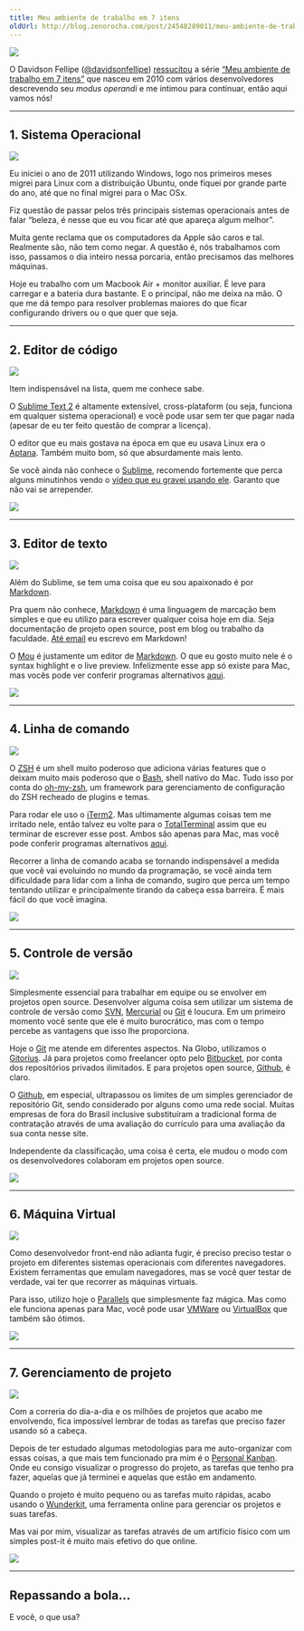 ```yaml
---
title: Meu ambiente de trabalho em 7 itens
oldUrl: http://blog.zenorocha.com/post/24548289011/meu-ambiente-de-trabalho-em-7-itens
---
```


<p><img src="http://media.tumblr.com/tumblr_m57izyNpZj1qe3219.jpg"/></p>

<p>O Davidson Fellipe (<a href="https://twitter.com/#!/davidsonfellipe" target="_blank">@davidsonfellipe</a>) <a href="http://fellipe.com/blog/meu-ambiente-de-trabalho-em-7-itens/" target="_blank">ressucitou</a> a série <a href="https://www.google.com.br/search?q=Meu+ambiente+de+trabalho+em+7" target="_blank">“Meu ambiente de trabalho em 7 itens”</a> que nasceu em 2010 com vários desenvolvedores descrevendo seu <em>modus operandi</em> e me intimou para continuar, então aqui vamos nós!</p>

<!-- more -->

<hr><h2>1. Sistema Operacional</h2>

<p><img src="http://media.tumblr.com/tumblr_m575ywGoIo1qe3219.jpg"/></p>

<p>Eu iniciei o ano de 2011 utilizando Windows, logo nos primeiros meses migrei para Linux com a distribuição Ubuntu, onde fiquei por grande parte do ano, até que no final migrei para o Mac OSx.</p>

<p>Fiz questão de passar pelos três principais sistemas operacionais antes de falar “beleza, é nesse que eu vou ficar até que apareça algum melhor”.</p>

<p>Muita gente reclama que os computadores da Apple são caros e tal. Realmente são, não tem como negar. A questão é, nós trabalhamos com isso, passamos o dia inteiro nessa porcaria, então precisamos das melhores máquinas.</p>

<p>Hoje eu trabalho com um Macbook Air + monitor auxiliar. É leve para carregar e a bateria dura bastante. E o principal, não me deixa na mão. O que me dá tempo para resolver problemas maiores do que ficar configurando drivers ou o que quer que seja.</p>

<hr><h2>2. Editor de código</h2>

<p><a href="http://www.sublimetext.com/2" target="_blank"><img src="http://media.tumblr.com/tumblr_m575z6zAaM1qe3219.jpg"/></a></p>

<p>Item indispensável na lista, quem me conhece sabe.</p>

<p>O <a href="http://www.sublimetext.com/2" target="_blank">Sublime Text 2</a> é altamente extensível, cross-plataform (ou seja, funciona em qualquer sistema operacional) e você pode usar sem ter que pagar nada (apesar de eu ter feito questão de comprar a licença).</p>

<p>O editor que eu mais gostava na época em que eu usava Linux era o <a href="http://www.aptana.com/" target="_blank">Aptana</a>. Também muito bom, só que absurdamente mais lento.</p>

<p>Se você ainda não conhece o <a href="http://www.sublimetext.com/2" target="_blank">Sublime</a>, recomendo fortemente que perca alguns minutinhos vendo o <a href="http://www.youtube.com/watch?v=Ms3Vsz7Jc3A" target="_blank">vídeo que eu gravei usando ele</a>. Garanto que não vai se arrepender.</p>

<p><img class="no-border" src="http://media.tumblr.com/tumblr_m573uyPZA71qe3219.png"/></p>

<hr><h2>3. Editor de texto</h2>

<p><a href="http://mouapp.com/" target="_blank"><img src="http://media.tumblr.com/tumblr_m575zjXGf91qe3219.jpg"/></a></p>

<p>Além do Sublime, se tem uma coisa que eu sou apaixonado é por <a href="http://daringfireball.net/projects/markdown/" target="_blank">Markdown</a>.</p>

<p>Pra quem não conhece, <a href="http://daringfireball.net/projects/markdown/" target="_blank">Markdown</a> é uma linguagem de marcação bem simples e que eu utilizo para escrever qualquer coisa hoje em dia. Seja documentação de projeto open source, post em blog ou trabalho da faculdade. <a href="https://chrome.google.com/webstore/detail/elifhakcjgalahccnjkneoccemfahfoa" target="_blank">Até email</a> eu escrevo em Markdown!</p>

<p>O <a href="http://mouapp.com/" target="_blank">Mou</a> é justamente um editor de <a href="http://daringfireball.net/projects/markdown/" target="_blank">Markdown</a>. O que eu gosto muito nele é o syntax highlight e o live preview. Infelizmente esse app só existe para Mac, mas vocês pode ver conferir programas alternativos <a href="http://alternativeto.net/software/mou/" target="_blank">aqui</a>.</p>

<p><img class="no-border" src="http://media.tumblr.com/tumblr_m573w0Z6rE1qe3219.png"/></p>

<hr><h2>4. Linha de comando</h2>

<p><img src="http://media.tumblr.com/tumblr_m5782qqfdR1qe3219.jpg"/></p>

<p>O <a href="http://en.wikipedia.org/wiki/Z_shell" target="_blank">ZSH</a> é um shell muito poderoso que adiciona várias features que o deixam muito mais poderoso que o <a href="http://pt.wikipedia.org/wiki/Bash" target="_blank">Bash</a>, shell nativo do Mac. Tudo isso por conta do <a href="https://github.com/robbyrussell/oh-my-zsh" target="_blank">oh-my-zsh</a>, um framework para gerenciamento de configuração do ZSH recheado de plugins e temas.</p>

<p>Para rodar ele uso o <a href="http://www.iterm2.com/" target="_blank">iTerm2</a>. Mas ultimamente algumas coisas tem me irritado nele, então talvez eu volte para o <a href="http://totalterminal.binaryage.com/" target="_blank">TotalTerminal</a> assim que eu terminar de escrever esse post. Ambos são apenas para Mac, mas você pode conferir programas alternativos <a href="http://alternativeto.net/software/iterm/" target="_blank">aqui</a>.</p>

<p>Recorrer a linha de comando acaba se tornando indispensável a medida que você vai evoluindo no mundo da programação, se você ainda tem dificuldade para lidar com a linha de comando, sugiro que perca um tempo tentando utilizar e principalmente tirando da cabeça essa barreira. É mais fácil do que você imagina.</p>

<p><img class="no-border" src="http://media.tumblr.com/tumblr_m576reNW0B1qe3219.png"/></p>

<hr><h2>5. Controle de versão</h2>

<p><img src="http://media.tumblr.com/tumblr_m576t1A0H31qe3219.jpg"/></p>

<p>Simplesmente essencial para trabalhar em equipe ou se envolver em projetos open source. Desenvolver alguma coisa sem utilizar um sistema de controle de versão como <a href="http://subversion.tigris.org/" target="_blank">SVN</a>, <a href="http://mercurial.selenic.com/" target="_blank">Mercurial</a> ou <a href="http://git-scm.com/" target="_blank">Git</a> é loucura. Em um primeiro momento você sente que ele é muito burocrático, mas com o tempo percebe as vantagens que isso lhe proporciona.</p>

<p>Hoje o <a href="http://git-scm.com/" target="_blank">Git</a> me atende em diferentes aspectos. Na Globo, utilizamos o <a href="http://gitorious.org/" target="_blank">Gitorius</a>. Já para projetos como freelancer opto pelo <a href="https://bitbucket.org/" target="_blank">Bitbucket</a>, por conta dos repositórios privados ilimitados. E para projetos open source, <a href="http://github.com/" target="_blank">Github</a>, é claro.</p>

<p>O <a href="http://github.com/" target="_blank">Github</a>, em especial, ultrapassou os limites de um simples gerenciador de repositório Git, sendo considerado por alguns como uma rede social. Muitas empresas de fora do Brasil inclusive substituíram a tradicional forma de contratação através de uma avaliação do currículo para uma avaliação da sua conta nesse site.</p>

<p>Independente da classificação, uma coisa é certa, ele mudou o modo com os desenvolvedores colaboram em projetos open source.</p>

<p><img class="no-border" src="http://media.tumblr.com/tumblr_m5770fGez71qe3219.png"/></p>

<hr><h2>6. Máquina Virtual</h2>

<p><img src="http://media.tumblr.com/tumblr_m577d54Q551qe3219.jpg"/></p>

<p>Como desenvolvedor front-end não adianta fugir, é preciso preciso testar o projeto em diferentes sistemas operacionais com diferentes navegadores. Existem ferramentas que emulam navegadores, mas se você quer testar de verdade, vai ter que recorrer as máquinas virtuais.</p>

<p>Para isso, utilizo hoje o <a href="http://www.parallels.com/" target="_blank">Parallels</a> que simplesmente faz mágica. Mas como ele funciona apenas para Mac, você pode usar <a href="http://www.vmware.com/" target="_blank">VMWare</a> ou <a href="https://www.virtualbox.org/" target="_blank">VirtualBox</a> que também são ótimos.</p>

<p><img class="no-border" src="http://media.tumblr.com/tumblr_m57ej3FsSB1qe3219.png"/></p>

<hr><h2>7. Gerenciamento de projeto</h2>

<p><img src="http://media.tumblr.com/tumblr_m577xueOjK1qe3219.jpg"/></p>

<p>Com a correria do dia-a-dia e os milhões de projetos que acabo me envolvendo, fica impossível lembrar de todas as tarefas que preciso fazer usando só a cabeça.</p>

<p>Depois de ter estudado algumas metodologias para me auto-organizar com essas coisas, a que mais tem funcionado pra mim é o <a href="http://blog.bluesoft.com.br/personal-kanban-2/" target="_blank">Personal Kanban</a>. Onde eu consigo visualizar o progresso do projeto, as tarefas que tenho pra fazer, aquelas que já terminei e aquelas que estão em andamento.</p>

<p>Quando o projeto é muito pequeno ou as tarefas muito rápidas, acabo usando o <a href="https://www.wunderkit.com/" target="_blank">Wunderkit</a>, uma ferramenta online para gerenciar os projetos e suas tarefas.</p>

<p>Mas vai por mim, visualizar as tarefas através de um artifício físico com um simples post-it é muito mais efetivo do que online.</p>

<p><img class="no-border" src="http://media.tumblr.com/tumblr_m577gcDDcf1qe3219.png"/></p>

<hr><h2>Repassando a bola&#8230;</h2>

<p>E você, o que usa?</p>
